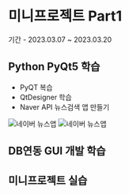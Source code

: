 # 미니프로젝트 Part1
기간 - 2023.03.07 ~ 2023.03.20

## Python PyQt5 학습
- PyQT 복습
- QtDesigner 학습
- Naver API 뉴스검색 앱 만들기

![네이버 뉴스앱](https://github.com/SoYoungHW/miniprojects/main/images\navernews.png)
![네이버 뉴스앱](https://github.com/SoYoungHW/miniprojects/main/images\naverNews02.png)


## DB연동 GUI 개발 학습

## 미니프로젝트 실습
